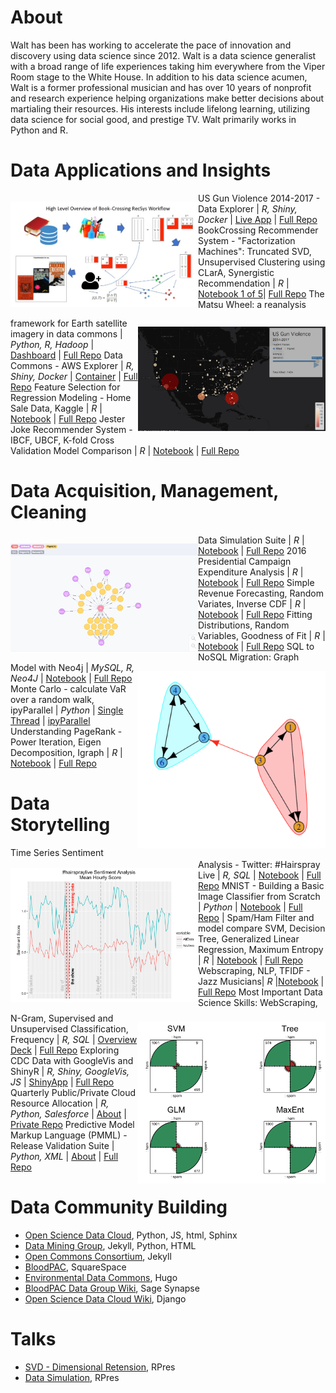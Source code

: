 # About

Walt has been has working to accelerate the pace of innovation and discovery using data science since 2012.  Walt is a data science generalist with a broad range of life experiences taking him everywhere from the Viper Room stage to the White House.    In addition to his data science acumen, Walt is a former professional musician and has over 10 years of nonprofit and research experience helping organizations make better decisions about martialing their resources. His interests include lifelong learning, utilizing data science for social good, and prestige TV.   Walt primarily works in Python and R.

# Data Applications and Insights

<p style="float:left;"><img src="https://raw.githubusercontent.com/wwells/CUNY_DATA_643/master/FinalProject/Overview.jpg" width="300"></p><p style="float:right;"><img src="/assets/images/gunviolence.png" width="300"></p>

US Gun Violence 2014-2017 - Data Explorer | _R, Shiny, Docker_ | [Live App](http://gunviolence.waltwells.com/) | [Full Repo](https://github.com/wwells/shiny-apps/tree/master/gunviolence) 
BookCrossing Recommender System - "Factorization Machines":  Truncated SVD, Unsupervised Clustering using CLarA, Synergistic Recommendation | _R_ | [Notebook 1 of 5](https://github.com/wwells/CUNY_DATA_643/blob/master/FinalProject/FProject_DataPrep_Modeling_P1.ipynb)| [Full Repo](https://github.com/wwells/CUNY_DATA_643/tree/master/FinalProject) 
The Matsu Wheel: a reanalysis framework for Earth satellite imagery in data commons  | _Python, R, Hadoop_ | [Dashboard](https://matsu.opensciencedatacloud.org/) | [Full Repo](https://github.com/occ-data/matsu-project) 
Data Commons - AWS Explorer | _R, Shiny, Docker_ | [Container](https://quay.io/repository/occ_data/costapp) | [Full Repo](https://github.com/occ-data/metering-shinyapp) 
Feature Selection for Regression Modeling - Home Sale Data, Kaggle | _R_ | [Notebook](https://www.kaggle.com/ohmets/feature-selection-for-regression) | [Full Repo](https://github.com/wwells/CUNY_DATA_605/tree/master/FinalExam) 
Jester Joke Recommender System - IBCF, UBCF, K-fold Cross Validation Model Comparison | _R_ | [Notebook](https://wwells.github.io/CUNY_DATA_643/Project2/WWells_P2.html) | [Full Repo](https://github.com/wwells/CUNY_DATA_643/blob/master/Project2/WWells_P2.Rmd)

# Data Acquisition, Management, Cleaning

<p style="float:left;"><img src="https://raw.githubusercontent.com/wwells/CUNY_DATA_607/master/Project4/flightsNeo4j2.png" width="300"></p>
<p style="float:right;"><img src="/assets/images/PageRank.png" width="300"></p>

Data Simulation Suite | _R_ | [Notebook](https://wwells.github.io/CUNY_DATA_604/FinalProject/SimulatingData.html) | [Full Repo](https://github.com/occ-data/data-simulator)
2016 Presidential Campaign Expenditure Analysis | _R_ | [Notebook](http://rpubs.com/waltw/232920) | [Full Repo](https://github.com/wwells/CUNY_DATA_606/blob/master/Project/Wells_DATA606_Project.Rmd)
Simple Revenue Forecasting, Random Variates, Inverse CDF  | _R_ | [Notebook](https://wwells.github.io/CUNY_DATA_604/Section8/HW8b.html) | [Full Repo](https://github.com/wwells/CUNY_DATA_604/blob/master/Section8/HW8b.Rmd) 
Fitting Distributions, Random Variables, Goodness of Fit | _R_ | [Notebook](https://wwells.github.io/CUNY_DATA_604/Section8/HW8a.html) | [Full Repo](https://github.com/wwells/CUNY_DATA_604/blob/master/Section8/HW8a.Rmd)
SQL to NoSQL Migration:  Graph Model with Neo4j | _MySQL, R, Neo4J_ | [Notebook](http://rpubs.com/waltw/226525) | [Full Repo](https://github.com/wwells/CUNY_DATA_607/tree/master/Project4) 
Monte Carlo -  calculate VaR over a random walk, ipyParallel | _Python_ | [Single Thread](https://github.com/wwells/CUNY_DATA_602/blob/master/L11/ww_HW11.ipynb) | [ipyParallel](https://github.com/wwells/CUNY_DATA_602/blob/master/L12/ww_HW12.ipynb)
Understanding PageRank - Power Iteration, Eigen Decomposition, Igraph | _R_ | [Notebook](https://wwells.github.io/CUNY_DATA_605/Week10/WWells_Assign10.html) | [Full Repo](https://github.com/wwells/CUNY_DATA_605/blob/master/Week10/WWells_Assign10.Rmd) 
 

# Data Storytelling

<p style="float:left;"><img src="/assets/images/twitter.png" width="300"></p>
<p style="float:right;"><img src="/assets/images/ConfModel.png" width="300"></p>

Time Series Sentiment Analysis - Twitter: #Hairspray Live | _R, SQL_ | [Notebook](http://rpubs.com/waltw/234983) | [Full Repo](https://github.com/wwells/CUNY_DATA_607/tree/master/ProjectFinal) 
MNIST - Building a Basic Image Classifier from Scratch  | _Python_ | [Notebook](https://github.com/wwells/CUNY_DATA_602/blob/master/FinalProject_MNIST/MNIST_Classifier_ww602_FP.ipynb) | [Full Repo](https://github.com/wwells/CUNY_DATA_602/tree/master/FinalProject_MNIST) |
Spam/Ham Filter and model compare SVM, Decision Tree, Generalized Linear Regression, Maximum Entropy  | _R_ | [Notebook](https://wwells.github.io/CUNY_DATA_607/Week10/DocClassification_Week10.html) | [Full Repo](https://github.com/wwells/CUNY_DATA_607/blob/master/Week10/DocClassification_Week10.Rmd) 
Webscraping, NLP, TFIDF - Jazz Musicians| _R_ |[Notebook](https://wwells.github.io/CUNY_DATA_607/Week10/JazzTFIDF_Present_Week10.html) | [Full Repo](https://github.com/wwells/CUNY_DATA_607/blob/master/Week10/JazzTFIDF_Present_Week10.Rmd) 
Most Important Data Science Skills:  WebScraping, N-Gram, Supervised and Unsupervised Classification, Frequency  | _R, SQL_ | [Overview Deck](https://github.com/RaphaelNash/CUNY-DATA-607-2-Group-Project/blob/master/Project3_20161023.pptx) | [Full Repo](https://github.com/RaphaelNash/CUNY-DATA-607-2-Group-Project)
Exploring CDC Data with GoogleVis and ShinyR | _R, Shiny, GoogleVis, JS_ | [ShinyApp](https://wwells.shinyapps.io/cdc-wonder-googlevis/) | [Full Repo](https://github.com/wwells/CUNY_DATA_608/tree/master/section3) 
Quarterly Public/Private Cloud Resource Allocation | _R, Python, Salesforce_ | [About](https://www.opensciencedatacloud.org/support/intro.html#osdc-resource-allocations) | [Private Repo](https://github.com/LabAdvComp/quarterly_resource_allocation_model)
Predictive Model Markup Language (PMML) - Release Validation Suite | _Python, XML_ | [About](http://dmg.org/pmml/management.html) | [Full Repo](https://sourceforge.net/p/pmml/code/ci/master/tree/bin/)


# Data Community Building

* [Open Science Data Cloud](https://www.opensciencedatacloud.org/), Python, JS, html, Sphinx
* [Data Mining Group](http://dmg.org ), Jekyll, Python, HTML
* [Open Commons Consortium](http://occ-data.org), Jekyll 
* [BloodPAC](https://www.bloodpac.org/), SquareSpace
* [Environmental Data Commons](http://edc.occ-data.org/), Hugo
* [BloodPAC Data Group Wiki](https://www.synapse.org/#!Synapse:syn8011461/wiki/411892),  Sage Synapse
* [Open Science Data Cloud Wiki](https://www.opensciencedatacloud.org/support), Django

# Talks 

* [SVD - Dimensional Retension](https://wwells.github.io/CUNY_DATA_643/Discussions/SVD_DimensionalityReduction.html), RPres
* [Data Simulation](https://wwells.github.io/CUNY_DATA_604/FinalProject/Presentation/DataSimulation.html#/), RPres

